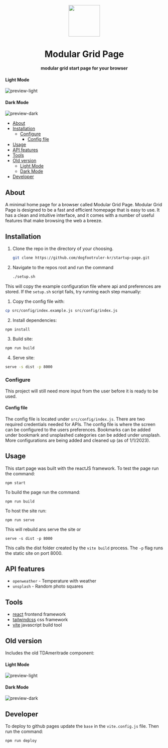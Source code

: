 <p align="center">
  <img width="100px" src="./src/assets/preview/icon.ico">
</p>

<div align="center">
    <h1>Modular Grid Page</h1>
    <b>modular grid start page for your browser</b>
</div>

#### Light Mode

![preview-light](https://github.com/dogfootruler-kr/startup-page/blob/main/src/assets/preview/new-preview-light.png?raw=true)

#### Dark Mode

![preview-dark](https://github.com/dogfootruler-kr/startup-page/blob/main/src/assets/preview/new-preview-dark.png?raw=true)

- [About](#about)
- [Installation](#installation)
  - [Configure](#configure)
    - [Config file](#config-file)
- [Usage](#usage)
- [API features](#api-features)
- [Tools](#tools)
- [Old version](#old-version)
  - [Light Mode](#light-mode-1)
  - [Dark Mode](#dark-mode-1)
- [Developer](#developer)

## About

A minimal home page for a browser called Modular Grid Page. Modular Grid Page is designed to be a fast and efficient homepage that is easy to use. It has a clean and intuitive interface, and it comes with a number of useful features that make browsing the web a breeze.

## Installation

1. Clone the repo in the directory of your choosing.
   ```sh
   git clone https://github.com/dogfootruler-kr/startup-page.git
   ```
2. Navigate to the repos root and run the command
   ```sh
   ./setup.sh
   ```

This will copy the example configuration file where api and preferences are stored. If the `setup.sh` script fails, try running each step manually:

1. Copy the config file with:

```sh
cp src/config/index.example.js src/config/index.js
```

2. Install dependencies:

```sh
npm install
```

3. Build site:

```sh
npm run build
```

4. Serve site:

```sh
serve -s dist -p 8000
```

### Configure

This project will still need more input from the user before it is ready to be used.

#### Config file

The config file is located under `src/config/index.js`. There are two required credentials needed for APIs. The config file is where the screen can be configured to the users preferences. Bookmarks can be added under bookmark and unsplashed categories can be added under unsplash. More configurations are being added and cleaned up (as of 1/1/2023).

## Usage

This start page was built with the reactJS framework. To test the page run the command:

```
npm start
```

To build the page run the command:

```
npm run build
```

To host the site run:

```
npm run serve
```

This will rebuild ans serve the site or

```
serve -s dist -p 8000
```

This calls the dist folder created by the `vite build` process. The `-p` flag runs the static site on port 8000.

## API features

- `openweather` - Temperature with weather
- `unsplash` - Random photo squares

## Tools

- [react](https://reactjs.org) frontend framework
- [tailwindcss](https://tailwindcss.com) css framework
- [vite](https://vitejs.dev) javascript build tool

## Old version

Includes the old TDAmeritrade component:

#### Light Mode

![preview-light](https://github.com/dogfootruler-kr/startup-page/blob/main/src/assets/preview/preview-light.png?raw=true)

#### Dark Mode

![preview-dark](https://github.com/dogfootruler-kr/startup-page/blob/main/src/assets/preview/preview-dark.png?raw=true)

## Developer

To deploy to github pages update the `base` in the `vite.config.js` file. Then run the command:

```sh
npm run deploy
```
